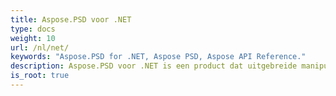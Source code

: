 ```yaml
---
title: Aspose.PSD voor .NET
type: docs
weight: 10
url: /nl/net/
keywords: "Aspose.PSD for .NET, Aspose PSD, Aspose API Reference."
description: Aspose.PSD voor .NET is een product dat uitgebreide manipulatie van PSD-bestandsindelingen mogelijk maakt. Het product vereist geen installatie van Adobe Photoshop.
is_root: true
---
```

